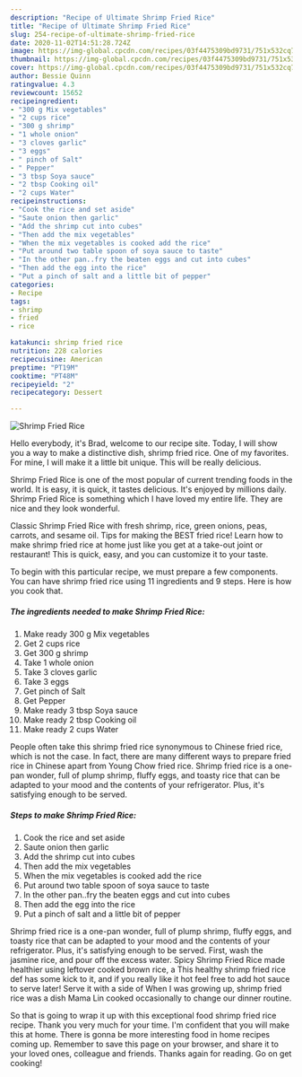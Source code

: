 ```yaml
---
description: "Recipe of Ultimate Shrimp Fried Rice"
title: "Recipe of Ultimate Shrimp Fried Rice"
slug: 254-recipe-of-ultimate-shrimp-fried-rice
date: 2020-11-02T14:51:28.724Z
image: https://img-global.cpcdn.com/recipes/03f4475309bd9731/751x532cq70/shrimp-fried-rice-recipe-main-photo.jpg
thumbnail: https://img-global.cpcdn.com/recipes/03f4475309bd9731/751x532cq70/shrimp-fried-rice-recipe-main-photo.jpg
cover: https://img-global.cpcdn.com/recipes/03f4475309bd9731/751x532cq70/shrimp-fried-rice-recipe-main-photo.jpg
author: Bessie Quinn
ratingvalue: 4.3
reviewcount: 15652
recipeingredient:
- "300 g Mix vegetables"
- "2 cups rice"
- "300 g shrimp"
- "1 whole onion"
- "3 cloves garlic"
- "3 eggs"
- " pinch of Salt"
- " Pepper"
- "3 tbsp Soya sauce"
- "2 tbsp Cooking oil"
- "2 cups Water"
recipeinstructions:
- "Cook the rice and set aside"
- "Saute onion then garlic"
- "Add the shrimp cut into cubes"
- "Then add the mix vegetables"
- "When the mix vegetables is cooked add the rice"
- "Put around two table spoon of soya sauce to taste"
- "In the other pan..fry the beaten eggs and cut into cubes"
- "Then add the egg into the rice"
- "Put a pinch of salt and a little bit of pepper"
categories:
- Recipe
tags:
- shrimp
- fried
- rice

katakunci: shrimp fried rice 
nutrition: 228 calories
recipecuisine: American
preptime: "PT19M"
cooktime: "PT48M"
recipeyield: "2"
recipecategory: Dessert

---
```



![Shrimp Fried Rice](https://img-global.cpcdn.com/recipes/03f4475309bd9731/751x532cq70/shrimp-fried-rice-recipe-main-photo.jpg)

Hello everybody, it's Brad, welcome to our recipe site. Today, I will show you a way to make a distinctive dish, shrimp fried rice. One of my favorites. For mine, I will make it a little bit unique. This will be really delicious.

Shrimp Fried Rice is one of the most popular of current trending foods in the world. It is easy, it is quick, it tastes delicious. It's enjoyed by millions daily. Shrimp Fried Rice is something which I have loved my entire life. They are nice and they look wonderful.

Classic Shrimp Fried Rice with fresh shrimp, rice, green onions, peas, carrots, and sesame oil. Tips for making the BEST fried rice! Learn how to make shrimp fried rice at home just like you get at a take-out joint or restaurant! This is quick, easy, and you can customize it to your taste.


To begin with this particular recipe, we must prepare a few components. You can have shrimp fried rice using 11 ingredients and 9 steps. Here is how you cook that.

<!--inarticleads1-->

##### The ingredients needed to make Shrimp Fried Rice:

1. Make ready 300 g Mix vegetables
1. Get 2 cups rice
1. Get 300 g shrimp
1. Take 1 whole onion
1. Take 3 cloves garlic
1. Take 3 eggs
1. Get  pinch of Salt
1. Get  Pepper
1. Make ready 3 tbsp Soya sauce
1. Make ready 2 tbsp Cooking oil
1. Make ready 2 cups Water


People often take this shrimp fried rice synonymous to Chinese fried rice, which is not the case. In fact, there are many different ways to prepare fried rice in Chinese apart from Young Chow fried rice. Shrimp fried rice is a one-pan wonder, full of plump shrimp, fluffy eggs, and toasty rice that can be adapted to your mood and the contents of your refrigerator. Plus, it&#39;s satisfying enough to be served. 

<!--inarticleads2-->

##### Steps to make Shrimp Fried Rice:

1. Cook the rice and set aside
1. Saute onion then garlic
1. Add the shrimp cut into cubes
1. Then add the mix vegetables
1. When the mix vegetables is cooked add the rice
1. Put around two table spoon of soya sauce to taste
1. In the other pan..fry the beaten eggs and cut into cubes
1. Then add the egg into the rice
1. Put a pinch of salt and a little bit of pepper


Shrimp fried rice is a one-pan wonder, full of plump shrimp, fluffy eggs, and toasty rice that can be adapted to your mood and the contents of your refrigerator. Plus, it&#39;s satisfying enough to be served. First, wash the jasmine rice, and pour off the excess water. Spicy Shrimp Fried Rice made healthier using leftover cooked brown rice, a This healthy shrimp fried rice def has some kick to it, and if you really like it hot feel free to add hot sauce to serve later! Serve it with a side of When I was growing up, shrimp fried rice was a dish Mama Lin cooked occasionally to change our dinner routine. 

So that is going to wrap it up with this exceptional food shrimp fried rice recipe. Thank you very much for your time. I'm confident that you will make this at home. There is gonna be more interesting food in home recipes coming up. Remember to save this page on your browser, and share it to your loved ones, colleague and friends. Thanks again for reading. Go on get cooking!
